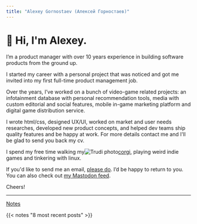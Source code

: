```yaml
---
title: "Alexey Gornostaev (Алексей Горностаев)"
---
```


# 👋 Hi, I'm Alexey. 

I’m a product manager with over 10 years experience in building software products from the ground up.

I started my career with a personal project that was noticed and got me invited into my first full-time product management job.

Over the years, I’ve worked on a bunch of video-game related projects: an infotainment database with personal recommendation tools, media with custom editorial and social features, mobile in-game marketing platform and digital game distribution service.

I wrote html/css, designed UX/UI, worked on market and user needs researches,  developed new product concepts, and helped dev teams ship quality features and be happy at work. For more details contact me and I'll be glad to send you back my cv.

I spend my free time walking my![Trudi photo](/favicon.png)[corgi](http://trudi.dog), playing weird indie games and tinkering with linux.

If you'd like to send me an email, [please do](mailto:hello@alexeygornostaev.com?subject=Hello%20from%20alexeygornostaev.com). I’d be happy to return to you. You can also check out <a rel="me" href="https://mastodon.gamedev.place/@accujazz">my Mastodon feed</a>.

Cheers!

---

[Notes](/posts)

{{< notes "8 most recent posts" >}}